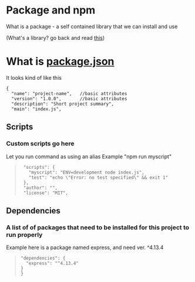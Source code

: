 # Package and npm
What is a package - a self contained library that we can install and use 

(What's a library? go back and read [this](https://web.compass.lighthouselabs.ca/ed35cdc0-fb9e-434c-a7d5-58c48372b969))

# What is [package.json](https://docs.npmjs.com/files/package.json)

It looks kind of like this
```shell
{
  "name": "project-name",   //basic attributes
  "version": "1.0.0",       //basic attributes
  "description": "Short project summary", 
  "main": "index.js",
```
## Scripts
### Custom scripts go here
Let you run command as using an alias
Example "npm run myscript"
>```shell
>  "scripts": {  
>    "myscript": "ENV=development node index.js",
>    "test": "echo \"Error: no test specified\" && exit 1"
>  },
>  "author": "",
>  "license": "MIT",
>  ```
## Dependencies
### A list of of packages that need to be installed for this project to run properly
Example here is a package named express, and need ver. ^4.13.4
>  ```shell
>  "dependencies": {
>    "express": "^4.13.4"
>  }
>}
>```